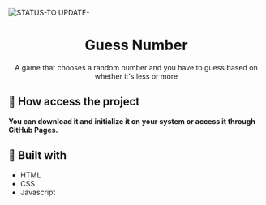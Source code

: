 ![STATUS-TO UPDATE-](https://github.com/cauemondek/traffic-signal/assets/121320616/3f6d8569-1b7a-475b-9396-d3103e6bf079)

<h1 align="center">Guess Number</h1>
<p align="center">A game that chooses a random number and you have to guess based on whether it's less or more</p>

## 📁 How access the project

**You can download it and initialize it on your system or access it through GitHub Pages.**

## 🔨 Built with
- HTML
- CSS
- Javascript
